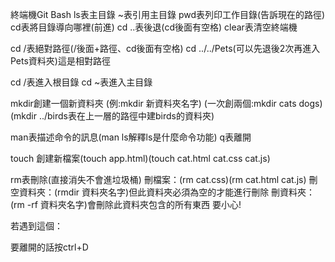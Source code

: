 終端機Git Bash
ls表主目錄
~表引用主目錄
pwd表列印工作目錄(告訴現在的路徑)
cd表將目錄導向哪裡(前進)
cd ..表後退(cd後面有空格)
clear表清空終端機

cd  /表絕對路徑(/後面+路徑、cd後面有空格)
cd ../../Pets(可以先退後2次再進入Pets資料夾)這是相對路徑

cd /表進入根目錄
cd ~表進入主目錄

mkdir創建一個新資料夾
(例:mkdir 新資料夾名字)
(一次創兩個:mkdir cats dogs)
(mkdir ../birds表在上一層的路徑中建birds的資料夾)

man表描述命令的訊息(man ls解釋ls是什麼命令功能)
q表離開

touch 創建新檔案(touch app.html)(touch cat.html cat.css cat.js)

rm表刪除(直接消失不會進垃圾桶)
刪檔案：(rm cat.css)(rm cat.html cat.js)
刪空資料夾：(rmdir 資料夾名字)但此資料夾必須為空的才能進行刪除
刪資料夾：(rm -rf 資料夾名字)會刪除此資料夾包含的所有東西 要小心!

若遇到這個：
> 
要離開的話按ctrl+D